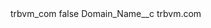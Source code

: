 <?xml version="1.0" encoding="UTF-8"?>
<CustomMetadata xmlns="http://soap.sforce.com/2006/04/metadata" xmlns:xsi="http://www.w3.org/2001/XMLSchema-instance" xmlns:xsd="http://www.w3.org/2001/XMLSchema">
    <label>trbvm_com</label>
    <protected>false</protected>
    <values>
        <field>Domain_Name__c</field>
        <value xsi:type="xsd:string">trbvm.com</value>
    </values>
</CustomMetadata>
